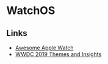 # WatchOS

## Links

- [Awesome Apple Watch](https://github.com/738/awesome-apple-watch#readme)
- [WWDC 2019 Themes and Insights](https://david-smith.org/blog/2019/06/11/wwdc-2019-themes-and-insights/)
